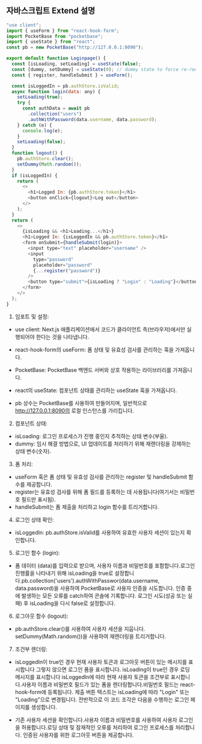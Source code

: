 ## 자바스크립트 Extend 설명

```js
"use client";
import { useForm } from "react-hook-form";
import PocketBase from "pocketbase";
import { useState } from "react";
const pb = new PocketBase("http://127.0.0.1:8090");

export default function Loginpage() {
  const [isLoading, setLoading] = useState(false);
  const [dummy, setDummy] = useState(0); // dummy state to force re-render
  const { register, handleSubmit } = useForm();

  const isLoggedIn = pb.authStore.isValid;
  async function login(data: any) {
    setLoading(true);
    try {
      const authData = await pb
        .collection("users")
        .authWithPassword(data.username, data.password);
    } catch (e) {
      console.log(e);
    }
    setLoading(false);
  }
  function logout() {
    pb.authStore.clear();
    setDummy(Math.random());
  }
  if (isLoggedIn) {
    return (
      <>
        <h1>Logged In: {pb.authStore.token}</h1>
        <button onClick={logout}>Log out</button>
      </>
    );
  }
  return (
    <>
      {isLoading && <h1>Loading...</h1>}
      <h1>Logged In: {isLoggedIn && pb.authStore.token}</h1>
      <form onSubmit={handleSubmit(login)}>
        <input type="text" placeholder="username" />
        <input
          type="password"
          placeholder="password"
          {...register("password")}
        />
        <button type="submit">{isLoading ? "Login" : "Loading"}</button>
      </form>
    </>
  );
}
```

1. 임포트 및 설정:

- use client: Next.js 애플리케이션에서 코드가 클라이언트 측(브라우저)에서만 실행되어야 한다는 것을 나타냅니다.

- react-hook-form의 useForm: 폼 상태 및 유효성 검사를 관리하는 훅을 가져옵니다.

- PocketBase: PocketBase 백엔드 서버와 상호 작용하는 라이브러리를 가져옵니다.

- react의 useState: 컴포넌트 상태를 관리하는 useState 훅을 가져옵니다.

- pb 상수는 PocketBase를 사용하여 만들어지며, 일반적으로 http://127.0.0.1:8090의 로컬 인스턴스를 가리킵니다.

2. 컴포넌트 상태:

- isLoading: 로그인 프로세스가 진행 중인지 추적하는 상태 변수(부울).
- dummy: 임시 해결 방법으로, UI 업데이트를 처리하기 위해 재렌더링을 강제하는 상태 변수(숫자).

3. 폼 처리:

- useForm 훅은 폼 상태 및 유효성 검사를 관리하는 register 및 handleSubmit 함수를 제공합니다.
- register는 유효성 검사를 위해 폼 필드를 등록하는 데 사용됩니다(여기서는 비밀번호 필드만 표시됨).
- handleSubmit는 폼 제출을 처리하고 login 함수를 트리거합니다.

4. 로그인 상태 확인:

- isLoggedIn: pb.authStore.isValid를 사용하여 유효한 사용자 세션이 있는지 확인합니다.

5. 로그인 함수 (login):

- 폼 데이터 (data)를 입력으로 받으며, 사용자 이름과 비밀번호를 포함합니다.로그인 진행률을 나타내기 위해 isLoading을 true로 설정합니다.pb.collection('users').authWithPasswor(data.username, data.password)을 사용하여 PocketBase로 사용자 인증을 시도합니다. 인증 중에 발생하는 모든 오류를 catch하여 콘솔에 기록합니다. 로그인 시도(성공 또는 실패) 후 isLoading을 다시 false로 설정합니다.

6. 로그아웃 함수 (logout):

- pb.authStore.clear()를 사용하여 사용자 세션을 지웁니다. setDummy(Math.random())을 사용하여 재렌더링을 트리거합니다.

7. 조건부 렌더링:

- isLoggedIn이 true인 경우 현재 사용자 토큰과 로그아웃 버튼이 있는 메시지를 표시합니다 그렇지 않으면 로그인 폼을 표시합니다. isLoading이 true인 경우 로딩 메시지를 표시합니다 isLoggedIn에 따라 현재 사용자 토큰을 조건부로 표시합니다.사용자 이름과 비밀번호 필드가 있는 폼을 렌더링합니다.비밀번호 필드는 react-hook-form에 등록됩니다. 제출 버튼 텍스트는 isLoading에 따라 "Login" 또는 "Loading"으로 변경됩니다. 전반적으로 이 코드 조각은 다음을 수행하는 로그인 페이지를 생성합니다.

- 기존 사용자 세션을 확인합니다.사용자 이름과 비밀번호를 사용하여 사용자 로그인을 허용합니다.로딩 상태 및 잠재적인 오류를 처리하여 로그인 프로세스를 처리합니다. 인증된 사용자를 위한 로그아웃 버튼을 제공합니다.
